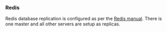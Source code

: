 

### Redis

Redis database replication is configured as per the [Redis manual](http://redis.io/topics/replication). There is one master and all other servers are setup as replicas.

